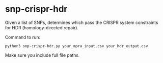 # snp-crispr-hdr
<p>Given a list of SNPs, determines which pass the CRISPR system constraints for HDR (homology-directed repair).</p>
<p>Command to run:</p>
<pre><code>python3 snp-crispr-hdr.py your_mpra_input.csv your_hdr_output.csv</pre></code>
<p>Make sure you include full file paths.</p>
